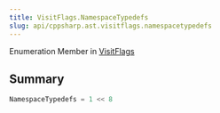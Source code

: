 ```yaml
---
title: VisitFlags.NamespaceTypedefs
slug: api/cppsharp.ast.visitflags.namespacetypedefs
---
```

Enumeration Member in [VisitFlags](/api/cppsharp/ast/visitflags)

## Summary



```csharp
NamespaceTypedefs = 1 << 8
```

